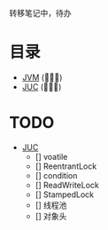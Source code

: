 转移笔记中，待办
# 目录
- [JVM]() (🌟🌟🌟)
- [JUC]() (🌟🌟🌟)

# TODO
- [JUC]()
  - [] voatile
  - [] ReentrantLock
  - [] condition
  - [] ReadWriteLock
  - [] StampedLock
  - [] 线程池
  - [] 对象头